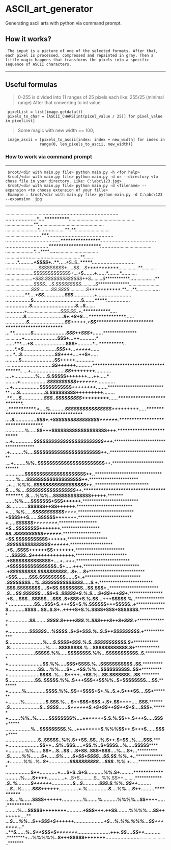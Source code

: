 # ASCII_art_generator
Generating ascii arts with python via command prompt.
## How it works? 
     The input is a picture of one of the selected formats. After that, each pixel is processed, compressed and repainted in gray. Then a little magic happens that transforms the pixels into a specific sequence of ASCII characters.
* * *
## Useful formulas
>0-255 is divided into 11 ranges of 25 pixels each like: 255/25 (minimal range) After that converting to int value

     pixelList = list(image.getdata())
     pixels_to_char = [ASCII_CHARS[int(pixel_value / 25)] for pixel_value in pixelList]
>Some magic with new width == 100;

     image_ascii = [pixels_to_ascii[index: index + new_width] for index in
                   range(0, len_pixels_to_ascii, new_width)]
                   

### How to work via command prompt
* * *

     $root/<dir with main.py file> python main.py -h <for help>
     $root/<dir with main.py file> python main.py -d or --directory <to chose file in your directory. Like: C:\abc\123.jpg>
     $root/<dir with main.py file> python main.py -d <filename> --expansion <to choose extension of your fille>
     Example : $root/<dir with main.py file> python main.py -d C:\abc\123 --expansion .jpg
* * *
...................*...*.......***.*****..********.*...*............................................
...................*.*.*...**.**********..*****..***.............*..................................
...............**....**...**********.****..****.**.*........*....*..................................
.....................*....*.**.**.*****.....******..****.........**.*.**.........*..................
..........*.....*......*****....*..****...**************....*..*..........*.........................
................*..*.......*.......**.....*******************.............*.........................
...............*..*....**..*.*.....**********************.*.**...........**.........................
......................*.**...****..**.********.*********..****...*........*..*.....*.......*...*....
..........***.......*..**..*.....****.**..***..***..****.***..*.......***.*..*.....*...*.*.**.......
.....*...**.*......**..**.*.+SSSS+..****.*.**...+S..S.****.*****......*.......******................
.........*..**.............SSSSSSSSS+.****..*..SS....S***********.*...*..........****.**....*.......
.........*..*.*.........*.SSSSSSSSSSSSS+..**.+S.......+********.**...**..*.....**.**..*......**.....
.........*.......*....*.+SSS.SSSSSSSSSSSSS++S.........S************.***..*..**.......***...***....**
.....................*.SSSS.....S.SSSSSSSSS...........S***************.......*........*......****...
......*.............*.SSS.........SS.SSSS.............S***********.**...*..**..........*...****.....
.............**....*+SS..............SSS..............+***************....***.**..................**
........*......*..*.S................................S...****************...*.*****..........*......
........*......*.*.S.............................S...S.**********************.************...**.**.*
...**..........***+..........................SSS.SS..+****************************.***********.....*
.*..**......**..*.S.........................S+.+S+S...*.**************************.*****.******....*
..*.*...........*S........................SS+++++.+SS***********************************************
...**..........*.S......................SSS++SSS+.....************************.**.******************
........***....*+......................SSS+...++.......**************************.***********..***.*
....*..****....*S......................SSS+..**........*..*****************************.**********..
...**.*****..*.*S......................SSS++..*****.+++++.***..**************************.********..
...**..*.*****..S......................SS++++...***.++S+..*******************************.*******..*
...*.*.****.*...S......................SS+++++...........******************************..***********
.....*******...........................SS++++++...........***********************************.*.****
...************+.......................SS++++++++..........***************************************.*
...**********.*+..............%.....S.SSSSS+++++++....++....**************************************.*
....******....*+..................SSSSSSSSSS+++++++..........************************************..*
***.******..***+..................SSSSSSSSSSS++++++++........***************************************
***.*.*******.*.S.................S.SSSSSSSSS+++++++++.......*************************************.*
.**.****.****...S...............SSS..SSSSSSSSS+++++++++......********************************.******
.*.***********.*+....%..........SSSSSSSSSSSSSSSS+++++++++.....**************************************
..************.*.S...............SSS+.+SSSSSSSSSSSSSSSS++++++.***********************************.**
.*.**************...........%.....SS+++SSSSSSSSSSSSSSSSSSS+++.**************************************
**..******.*******+..............SSSSSSSSSSSSSSSSSSSSSSSS+++.***************************************
***.***************+.........%....SSSSSSSSSSSSSSSSSSSSSSS++..***************************************
...**.**************+........%%..SSSSSSSSSSSSSSSSSSSSSSS++.*****************************************
****.****************............SSSSSSSSSSSSSSSSSSSSS++..******************************************
**********************.......%....SSSSSSSSSSSSSSSSSSS++.********************************************
.**.*******************+....%%%..SSSSSSSSSSSSSSSSSS++..*********************************************
***********************S.....%....SSSSSSSSSSSSSSSSS++.****************************************.*****
**********************.S....%%%...SSSSSSSSSSSSS+++++.***********************************************
**********************......%%.....SSSSSSS+SSS++++++.***********************************************
**********************.S............SSSSSS++SS++++++.***********************************************
***********************+.....%%.....SSSSSSSSSSS++++.************************************************
************************+SSSS++S......SSSSSS+++++++.************************************************
*******************************+.....SSSSSS++++++++.************************************************
*******************************+S...SSSSSSSS+++++++.************************************************
*******************************SS..SSSSSSSSSS++++++.************************************************
******************************+SS.SSSSSSSSSSS++++++.************************************************
*****************************.SSSSSSSSSSSSSSS++++++.************************************************
**************************.+S...SSSS++++++SS+++++++.************************************************
*************************....SSSSS..S++++++++++++++.************************************************
************************.+SSSSSSSSSSSSSS+....+..+++.************************************************
**********************.+SSSSSSSSSSSSSSSS..S+.....+++.***********************************************
*********************.+SSSSSSSSS.SSSSSSSSSS...S+....S+**********************************************
********************+SSS........SSS.SSSSSSSSS......S+.+*********************************************
*******************.SSSSSSSS...%..SSSSSSSSSSSSSS.....S.+.*******************************************
******************.SSS.SSSSSSSS....S+SS.SSSSSSSS...SS.SSS+..****************************************
*****************.S....SS.SSSSSS....SS+S..SSSSS+S.%.S....S+SS+++SS+.********************************
****************.+S....SSS...SSSSS....SSS..S+SSS+S.%.SS...+++SSSSS.%..******************************
****************.................SS...SSS+S.+++SS+S.%.SSSSSS+++SSSSS..+*****************************
****************S...........SSSS...SS..S.S+..++++S+S.%.SSSS+SSS+SSSSSSS.****************************
***************+..............SS........SSSS.S++++SSS.%.SSS+++S++S+SSS.+****************************
***************+..............SSSSSS...%SSSS..S+S+SSS.%..S.S++SSSSSSSSS.+***************************
***************S.......................%....S.SSSS+SSS.%.S..SSSSSSSSSSS.S+**************************
**************.S........................%......SSSSSSSS.%...SSSSSSSSSSSS.S+*************************
**************....................SSSSS.%%.....SSSSSSSS.%%...SSSSSSSSSSS..S.************************
**************+.......................SS.%%.....SSS+SSSS.%...SSSSSSSSSSS..SS.***********************
**************+....................SS....%%.....S+...+SS.%%...SSSSSSSSSS..SS+***********************
**************+.....................SSSS..%....S++++..+SS.%...SS.SSSSSSS...SS.**********************
**************S..................SS..SSSSS.%%..S+++SSS++SS%%..S+SSSSSSSS....SS.*********************
**************+.........%.............SSSS.%%..SS++SSSS+S+.%..S.+.S+++SS....SS+*********************
**************+........%..............S.SSS.%....S++SSS+SSS.+.S+.SS++++.....SSS.********************
*************.S....................S...SSSS......S++++++S.+S+SS++SS++S+S....SSS+.*******************
**************+........%%..%........SSSSSSSS%....+++++++S.S.%.SS++.S+++S.....SSS+*******************
**************.................%...SSSSSSSSS.%...++++++++S.%%%SS++.S+++S......SSS+******************
**************......................S..SSSSS..%%.S++SS..SS...%.S++.S+SS..%.....SSS.*****************
**************+.....................SS++..**.S%..SSS.....+SS.%..S+SSSS...%.....SSSSS****************
**************+...........%%......SS+..******.S...SS....S+SS..SSS+SSS....%....S+.**..***************
**************.S........%%.......S+.....******.S%......S+SS+SSSS...SS.SS.%%..+.*****.***************
***.***********+.........%%..%..S+......*****.*.......SSSSSSSSSS....SSS..%%.+....***..**************
***.***********................S++.........**...+....S+S..S+S...........%%.S+.....*....*************
***.***********.........%.....S++++........**....+...S+S...........S....%%.SS++.........************
***.************S..%.........S++++++..............S...S...........SSS.S.%%..SS++.........***********
**..***********.S...%.......SSS++++++.............+.%..............S....%%....S++.........**********
**..***********.S....%......SSSS++++++..............%.......%..........%%%%...SS++++......**********
**..************......%....SSSSS++++++++...........+SSS+++.++SS........%%%%....SS+++++++....********
**..************.S....%%...S++SSS+S++++++..................***..+S...%.%%.%%%...SS+++++++...********
**..*************S......%..S++SSS+S+++++++....................****..+++.SS....SS++...........*******
**.**************+...%%%%%..S+++SSSSS+++++++..................*.....***......................*******
